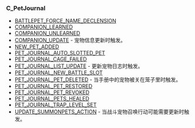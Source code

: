 ### C\_PetJournal

* [BATTLEPET\_FORCE\_NAME\_DECLENSION](https://wow.gamepedia.com/BATTLEPET_FORCE_NAME_DECLENSION)
* [COMPANION\_LEARNED](https://wow.gamepedia.com/COMPANION_LEARNED)
* [COMPANION\_UNLEARNED](https://wow.gamepedia.com/COMPANION_UNLEARNED)
* [COMPANION\_UPDATE](https://wow.gamepedia.com/COMPANION_UPDATE) - 宠物信息更新时触发。
* [NEW\_PET\_ADDED](https://wow.gamepedia.com/NEW_PET_ADDED)
* [PET\_JOURNAL\_AUTO\_SLOTTED\_PET](https://wow.gamepedia.com/PET_JOURNAL_AUTO_SLOTTED_PET)
* [PET\_JOURNAL\_CAGE\_FAILED](https://wow.gamepedia.com/PET_JOURNAL_CAGE_FAILED)
* [PET\_JOURNAL\_LIST\_UPDATE](https://wow.gamepedia.com/PET_JOURNAL_LIST_UPDATE) - 更新宠物日志时触发。
* [PET\_JOURNAL\_NEW\_BATTLE\_SLOT](https://wow.gamepedia.com/PET_JOURNAL_NEW_BATTLE_SLOT)
* [PET\_JOURNAL\_PET\_DELETED](https://wow.gamepedia.com/PET_JOURNAL_PET_DELETED) - 当手册中的宠物被关在笼子里时触发。
* [PET\_JOURNAL\_PET\_RESTORED](https://wow.gamepedia.com/PET_JOURNAL_PET_RESTORED)
* [PET\_JOURNAL\_PET\_REVOKED](https://wow.gamepedia.com/PET_JOURNAL_PET_REVOKED)
* [PET\_JOURNAL\_PETS\_HEALED](https://wow.gamepedia.com/PET_JOURNAL_PETS_HEALED)
* [PET\_JOURNAL\_TRAP\_LEVEL\_SET](https://wow.gamepedia.com/PET_JOURNAL_TRAP_LEVEL_SET)
* [UPDATE\_SUMMONPETS\_ACTION](https://wow.gamepedia.com/UPDATE_SUMMONPETS_ACTION) - 当战斗宠物召唤行动可能需要更新时触发。



